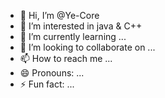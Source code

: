 - 👋 Hi, I’m @Ye-Core
- 👀 I’m interested in java & C++
- 🌱 I’m currently learning ...
- 💞️ I’m looking to collaborate on ...
- 📫 How to reach me ...
- 😄 Pronouns: ...
- ⚡ Fun fact: ...

<!---
Ye-Core/Ye-Core is a ✨ special ✨ repository because its `README.md` (this file) appears on your GitHub profile.
You can click the Preview link to take a look at your changes.
--->
